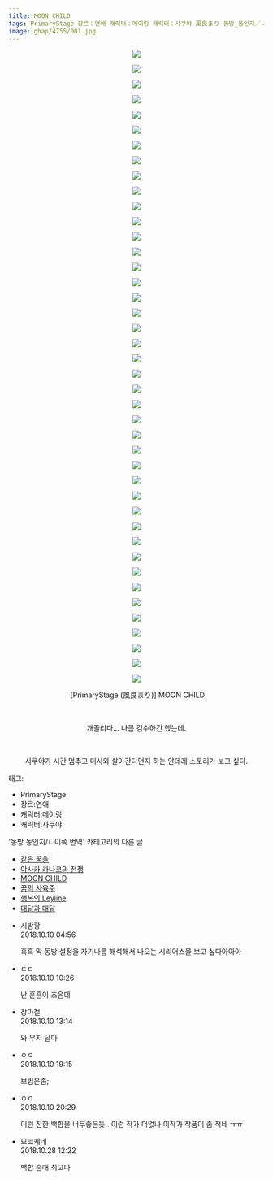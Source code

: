 ```yaml
---
title: MOON CHILD
tags: PrimaryStage 장르：연애 캐릭터：메이링 캐릭터：사쿠야 風良まり 동방_동인지／ㄴ이쪽_번역
image: ghap/4755/001.jpg
---
```

<div class="article">
<p style="text-align: center; clear: none; float: none;"><img src="{{ site.nasurl }}/ghap/4755/001.jpg"/></p>
<p style="text-align: center; clear: none; float: none;"><img src="{{ site.nasurl }}/ghap/4755/002.jpg"/></p>
<p style="text-align: center; clear: none; float: none;"><img src="{{ site.nasurl }}/ghap/4755/003.jpg"/></p>
<p style="text-align: center; clear: none; float: none;"><img src="{{ site.nasurl }}/ghap/4755/004.jpg"/></p>
<p style="text-align: center; clear: none; float: none;"><img src="{{ site.nasurl }}/ghap/4755/005.jpg"/></p>
<p style="text-align: center; clear: none; float: none;"><img src="{{ site.nasurl }}/ghap/4755/006.jpg"/></p>
<p style="text-align: center; clear: none; float: none;"><img src="{{ site.nasurl }}/ghap/4755/007.jpg"/></p>
<p style="text-align: center; clear: none; float: none;"><img src="{{ site.nasurl }}/ghap/4755/008.jpg"/></p>
<p style="text-align: center; clear: none; float: none;"><img src="{{ site.nasurl }}/ghap/4755/009.jpg"/></p>
<p style="text-align: center; clear: none; float: none;"><img src="{{ site.nasurl }}/ghap/4755/010.jpg"/></p>
<p style="text-align: center; clear: none; float: none;"><img src="{{ site.nasurl }}/ghap/4755/011.jpg"/></p>
<p style="text-align: center; clear: none; float: none;"><img src="{{ site.nasurl }}/ghap/4755/012.jpg"/></p>
<p style="text-align: center; clear: none; float: none;"><img src="{{ site.nasurl }}/ghap/4755/013.jpg"/></p>
<p style="text-align: center; clear: none; float: none;"><img src="{{ site.nasurl }}/ghap/4755/014.jpg"/></p>
<p style="text-align: center; clear: none; float: none;"><img src="{{ site.nasurl }}/ghap/4755/015.jpg"/></p>
<p style="text-align: center; clear: none; float: none;"><img src="{{ site.nasurl }}/ghap/4755/016.jpg"/></p>
<p style="text-align: center; clear: none; float: none;"><img src="{{ site.nasurl }}/ghap/4755/017.jpg"/></p>
<p style="text-align: center; clear: none; float: none;"><img src="{{ site.nasurl }}/ghap/4755/018.jpg"/></p>
<p style="text-align: center; clear: none; float: none;"><img src="{{ site.nasurl }}/ghap/4755/019.jpg"/></p>
<p style="text-align: center; clear: none; float: none;"><img src="{{ site.nasurl }}/ghap/4755/020.jpg"/></p>
<p style="text-align: center; clear: none; float: none;"><img src="{{ site.nasurl }}/ghap/4755/021.jpg"/></p>
<p style="text-align: center; clear: none; float: none;"><img src="{{ site.nasurl }}/ghap/4755/022.jpg"/></p>
<p style="text-align: center; clear: none; float: none;"><img src="{{ site.nasurl }}/ghap/4755/023.jpg"/></p>
<p style="text-align: center; clear: none; float: none;"><img src="{{ site.nasurl }}/ghap/4755/024.jpg"/></p>
<p style="text-align: center; clear: none; float: none;"><img src="{{ site.nasurl }}/ghap/4755/025.jpg"/></p>
<p style="text-align: center; clear: none; float: none;"><img src="{{ site.nasurl }}/ghap/4755/026.jpg"/></p>
<p style="text-align: center; clear: none; float: none;"><img src="{{ site.nasurl }}/ghap/4755/027.jpg"/></p>
<p style="text-align: center; clear: none; float: none;"><img src="{{ site.nasurl }}/ghap/4755/028.jpg"/></p>
<p style="text-align: center; clear: none; float: none;"><img src="{{ site.nasurl }}/ghap/4755/029.jpg"/></p>
<p style="text-align: center; clear: none; float: none;"><img src="{{ site.nasurl }}/ghap/4755/030.jpg"/></p>
<p style="text-align: center; clear: none; float: none;"><img src="{{ site.nasurl }}/ghap/4755/031.jpg"/></p>
<p style="text-align: center; clear: none; float: none;"><img src="{{ site.nasurl }}/ghap/4755/032.jpg"/></p>
<p style="text-align: center; clear: none; float: none;"><img src="{{ site.nasurl }}/ghap/4755/033.jpg"/></p>
<p style="text-align: center; clear: none; float: none;"><img src="{{ site.nasurl }}/ghap/4755/034.jpg"/></p>
<p style="text-align: center; clear: none; float: none;"><img src="{{ site.nasurl }}/ghap/4755/035.jpg"/></p>
<p style="text-align: center; clear: none; float: none;"><img src="{{ site.nasurl }}/ghap/4755/036.jpg"/></p>
<p style="text-align: center; clear: none; float: none;"><img src="{{ site.nasurl }}/ghap/4755/037.jpg"/></p>
<p style="text-align: center; clear: none; float: none;"><img src="{{ site.nasurl }}/ghap/4755/038.jpg"/></p>
<p style="text-align: center; clear: none; float: none;"><img src="{{ site.nasurl }}/ghap/4755/039.jpg"/></p>
<p style="text-align: center; clear: none; float: none;"><img src="{{ site.nasurl }}/ghap/4755/040.jpg"/></p>
<p style="text-align: center; clear: none; float: none;"><img src="{{ site.nasurl }}/ghap/4755/041.jpg"/></p>
<p style="text-align: center; clear: none; float: none;"><img src="{{ site.nasurl }}/ghap/4755/042.jpg"/></p>
<p style="text-align: center; clear: none; float: none;"> [PrimaryStage (風良まり)] MOON CHILD</p>
<p style="text-align: center; clear: none; float: none;"><br/></p>
<p style="text-align: center; clear: none; float: none;">개졸리다... 나름 검수하긴 했는데.</p>
<p style="text-align: center; clear: none; float: none;"><br/></p>
<p style="text-align: center; clear: none; float: none;">사쿠야가 시간 멈추고 미사와 살아간다던지 하는 얀데레 스토리가 보고 싶다.</p>
</div><div class="tagTrail">
<p>태그: </p>
<ul>
<li>PrimaryStage</li>
<li>장르:연애</li>
<li>캐릭터:메이링</li>
<li>캐릭터:사쿠야</li>
</ul>
</div><div class="another">
<p>'동방 동인지/ㄴ이쪽 번역' 카테고리의 다른 글</p>
<ul>
<li><a href="/2018-10-14-ghap_4765">같은 꿈을</a></li>
<li><a href="/2018-10-10-ghap_4757">야사카 카나코의 전쟁</a></li>
<li><a href="/2018-10-10-ghap_4755">MOON CHILD</a></li>
<li><a href="/2018-10-09-ghap_4751">꿈의 사육주</a></li>
<li><a href="/2018-10-07-ghap_4743">행복의 Leyline</a></li>
<li><a href="/2018-10-05-ghap_4739">대답과 대답</a></li>
</ul>
</div><div class="cb_module cb_fluid">
<div class="cb_wrt cb_profile">
<div class="comment">
<ul>
<li class="cb_thumb_off" id="comment15350642">
<div class="cb_comment_area">
<div class="cb_info_area">
<div class="cb_section">
<span class="cb_nick_name">시밤쾅</span>
</div>
<div class="cb_section">
<span class="cb_date">2018.10.10 04:56 </span>
</div>
</div>
<div class="cb_dsc_comment">
<p class="cb_dsc">
											흑흑 막 동방 설정을 자기나름 해석해서 나오는 시리어스물 보고 싶다아아아
										</p>
</div>
</div></li>
<li class="cb_thumb_off" id="comment15350910">
<div class="cb_comment_area">
<div class="cb_info_area">
<div class="cb_section">
<span class="cb_nick_name">ㄷㄷ</span>
</div>
<div class="cb_section">
<span class="cb_date">2018.10.10 10:26 </span>
</div>
</div>
<div class="cb_dsc_comment">
<p class="cb_dsc">
											난 훈훈이 조은데
										</p>
</div>
</div></li>
<li class="cb_thumb_off" id="comment15351012">
<div class="cb_comment_area">
<div class="cb_info_area">
<div class="cb_section">
<span class="cb_nick_name">장마철</span>
</div>
<div class="cb_section">
<span class="cb_date">2018.10.10 13:14 </span>
</div>
</div>
<div class="cb_dsc_comment">
<p class="cb_dsc">
											와 무지 달다
										</p>
</div>
</div></li>
<li class="cb_thumb_off" id="comment15351268">
<div class="cb_comment_area">
<div class="cb_info_area">
<div class="cb_section">
<span class="cb_nick_name">ㅇㅇ</span>
</div>
<div class="cb_section">
<span class="cb_date">2018.10.10 19:15 </span>
</div>
</div>
<div class="cb_dsc_comment">
<p class="cb_dsc">
											보빔은좀;
										</p>
</div>
</div></li>
<li class="cb_thumb_off" id="comment15351331">
<div class="cb_comment_area">
<div class="cb_info_area">
<div class="cb_section">
<span class="cb_nick_name">ㅇㅇ</span>
</div>
<div class="cb_section">
<span class="cb_date">2018.10.10 20:29 </span>
</div>
</div>
<div class="cb_dsc_comment">
<p class="cb_dsc">
											이런 진한 백합물 너무좋은듯.. 이런 작가 더없나 이작가 작품이 좀 적네 ㅠㅠ
										</p>
</div>
</div></li>
<li class="cb_thumb_off" id="comment15363864">
<div class="cb_comment_area">
<div class="cb_info_area">
<div class="cb_section">
<span class="cb_nick_name">모코케네</span>
</div>
<div class="cb_section">
<span class="cb_date">2018.10.28 12:22 </span>
</div>
</div>
<div class="cb_dsc_comment">
<p class="cb_dsc">
											백합 순애 최고다
										</p>
</div>
</div></li>
</ul>
</div>
</div><!-- commentList close -->
</div>